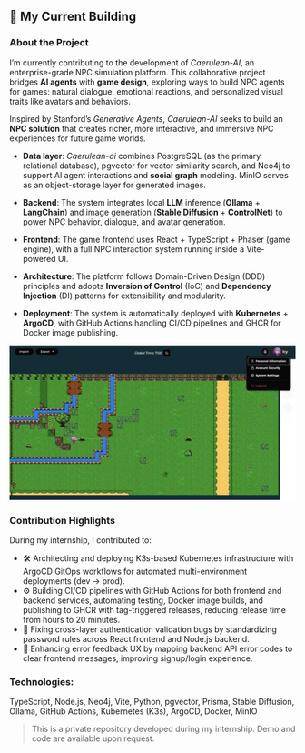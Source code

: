 
## 🔭 My Current Building

### About the Project

I’m currently contributing to the development of *Caerulean-AI*, an enterprise-grade NPC simulation platform. This collaborative project bridges **AI agents** with **game design**, exploring ways to build NPC agents for games: natural dialogue, emotional reactions, and personalized visual traits like avatars and behaviors. 

Inspired by Stanford’s *Generative Agents*, *Caerulean-AI* seeks to build an **NPC solution** that creates richer, more interactive, and immersive NPC experiences for future game worlds.

- **Data layer**: *Caerulean-ai* combines PostgreSQL (as the primary relational database), pgvector for vector similarity search, and Neo4j to support AI agent interactions and **social graph** modeling. MinIO serves as an object-storage layer for generated images.

- **Backend**: The system integrates local **LLM** inference (**Ollama** + **LangChain**) and image generation (**Stable Diffusion** + **ControlNet**) to power NPC behavior, dialogue, and avatar generation.

- **Frontend**: The game frontend uses React + TypeScript + Phaser (game engine), with a full NPC interaction system running inside a Vite-powered UI.

- **Architecture**: The platform follows Domain-Driven Design (DDD) principles and adopts **Inversion of Control** (IoC) and **Dependency Injection** (DI) patterns for extensibility and modularity.

- **Deployment**: The system is automatically deployed with **Kubernetes** + **ArgoCD**, with GitHub Actions handling CI/CD pipelines and GHCR for Docker image publishing.

![Caerulean-AI Architecture Diagram](./aigame.JPG)
### Contribution Highlights

During my internship, I contributed to:

- 🛠️ Architecting and deploying K3s-based Kubernetes infrastructure with ArgoCD GitOps workflows for automated multi-environment deployments (dev → prod).
- ⚙️ Building CI/CD pipelines with GitHub Actions for both frontend and backend services, automating testing, Docker image builds, and publishing to GHCR with tag-triggered releases, reducing release time from hours to 20 minutes.
- 🔐 Fixing cross-layer authentication validation bugs by standardizing password rules across React frontend and Node.js backend.
- 💬 Enhancing error feedback UX by mapping backend API error codes to clear frontend messages, improving signup/login experience.

### Technologies: 
TypeScript, Node.js, Neo4j, Vite, Python, pgvector, Prisma, Stable Diffusion, Ollama, GitHub Actions, Kubernetes (K3s), ArgoCD, Docker, MinIO

> This is a private repository developed during my internship. Demo and code are available upon request.